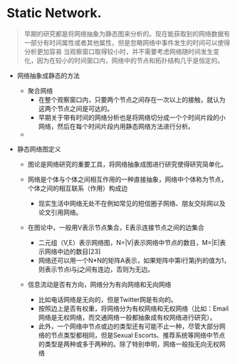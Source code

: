 # Static Network.
> 早期的研究都是将网络抽象为静态图来分析的。现在能获取到的网络数据有一部分有时间属性或者其他属性，但是忽略网络中事件发生的时间可以使得分析更加容易
当观察窗口取得较小时，并不需要考虑网络随时间发生变化，因为在较小的时间窗口内，网络中的节点和拓扑结构几乎是恒定的。

* 网络抽象成静态的方法
	* 聚合网络
		* 在整个观察窗口内，只要两个节点之间存在一次以上的接触，就认为这两个节点之间是可达的。
		* 早期关于带有时间的网络分析也是将网络切分成一个个时间片段的小网络，然后在每个时间片段内用静态网络方法进行分析。
	* 
	
* 静态网络图定义
	* 图论是网络研究的重要工具，将网络抽象成图进行研究使得研究简单化。
	* 网络是个体与个体之间相互作用的一种直接抽象，网络中个体称为节点，个体之间的相互联系（作用）构成边
		* 现实生活中网络无处不在例如常见的短信圈子网络、朋友交际网以及论文引用网络。
	* 在图论中，一般用V表示节点集合，E表示连接节点之间的边集合
		* 二元组（V,E）表示网络图，N=|V|表示网络中节点的数目，M=|E|表示网络中边的数目[23]
		* 网络还可以用一个N*N的矩阵A表示，如果矩阵中第i行第j列的值为1，则表示节点i与j之间有连边，否则为无边。


  * 信息流动是否有方向，网络分为有向网络和无向网络
    * 比如电话网络是无向的，但是Twitter网是有向的。
	* 按照边上是否有权重，将网络分为有权网络和无权网络（比如：Email网络是无权网络，而交通网络一般都抽象成有权网络进行研究）。
    * 此外，一个网络中节点或边的类型还有可能不止一种，尽管大部分网络的节点类型都相同，但是Sexual Escorts、推荐系统等网络中节点的类型是两种或多于两种的。除了特别申明，网络一般指无向无权网络
